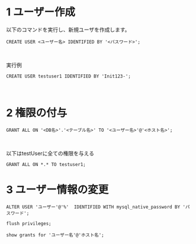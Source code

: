 # 1 ユーザー作成

以下のコマンドを実行し、新規ユーザを作成します。

```
CREATE USER <ユーザー名> IDENTIFIED BY '<パスワード>';
```

<br>


実行例

```
CREATE USER testuser1 IDENTIFIED BY 'Init123-';
```


<br>

# 2 権限の付与

```
GRANT ALL ON '<DB名>'.'<テーブル名>' TO '<ユーザー名>'@'<ホスト名>';
```

<br>

以下はtestUserに全ての権限を与える

```
GRANT ALL ON *.* TO testuser1;
```

# 3 ユーザー情報の変更



```
ALTER USER 'ユーザー'@'%'  IDENTIFIED WITH mysql_native_password BY 'パスワード';
```


```
flush privileges;
```

```
show grants for 'ユーザー名'@'ホスト名';
```
